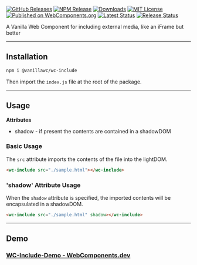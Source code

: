 [![GitHub Releases](https://img.shields.io/github/v/release/vanillawc/wc-include.svg)](https://github.com/vanillawc/wc-include/releases)
[![NPM Release](https://badgen.net/npm/v/@vanillawc/wc-include)](https://www.npmjs.com/package/@vanillawc/wc-include)
[![Downloads](https://badgen.net/npm/dt/@vanillawc/wc-include)](https://www.npmjs.com/package/@vanillawc/wc-include)
[![MIT License](https://img.shields.io/badge/license-MIT-blue.svg)](https://raw.githubusercontent.com/vanillawc/wc-include/master/LICENSE)
[![Published on WebComponents.org](https://img.shields.io/badge/webcomponents.org-published-blue.svg)](https://www.webcomponents.org/element/vanillawc/wc-include)
[![Latest Status](https://github.com/vanillawc/wc-include/workflows/Latest/badge.svg)](https://github.com/vanillawc/wc-include/actions)
[![Release Status](https://github.com/vanillawc/wc-include/workflows/Release/badge.svg)](https://github.com/vanillawc/wc-include/actions)

A Vanilla Web Component for including external media, like an iFrame but better

 <!-- TODO: Add video graphic here -->

-----

## Installation

```sh
npm i @vanillawc/wc-include
```

Then import the `index.js` file at the root of the package.

-----

## Usage

**Attributes**

- shadow - if present the contents are contained in a shadowDOM

### Basic Usage

The `src` attribute imports the contents of the file into the lightDOM.

```html
<wc-include src="./sample.html"></wc-include>
```

### 'shadow' Attribute Usage

When the `shadow` attribute is specified, the imported contents will be encapsulated in a shadowDOM.

```html
<wc-include src="./sample.html" shadow></wc-include>
```

-----

## Demo

### [WC-Include-Demo - WebComponents.dev](https://webcomponents.dev/edit/zNPKE4KD6k8Lz8wVfHne?sv=1&pm=1)
